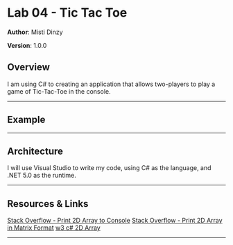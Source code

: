 # Lab 04 - Tic Tac Toe

**Author**: Misti Dinzy

**Version**: 1.0.0

## Overview

I am using C# to creating an application that allows two-players to play a game of Tic-Tac-Toe in the console.

_____

## Example
<!-- Show them what looks like and how how to use the application.  -->

_____

## Architecture
<!-- Provide a detailed description of the application design. What technologies (languages, libraries, etc) you're using, and any other relevant design information. -->

I will use Visual Studio to write my code, using C# as the language, and .NET 5.0 as the runtime.

_____

## Resources & Links

[Stack Overflow - Print 2D Array to Console](https://stackoverflow.com/questions/24094093/how-to-print-2d-array-to-console-in-c-sharp/24094221)
[Stack Overflow - Print 2D Array in Matrix Format](https://stackoverflow.com/questions/12826760/printing-2d-array-in-matrix-format)
[w3 c# 2D Array](https://www.w3resource.com/csharp-exercises/array/csharp-array-exercise-18.php)

_____
